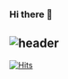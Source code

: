 ### Hi there 👋

<div align="left">
  
![header](https://capsule-render.vercel.app/api?type=waving&color=timeGradient&text=Welcome%20to%20JunYeong's%20GitHub%20👋&animation=twinkling&fontSize=35&fontAlignY=40&fontAlign=70&height=250)
---
  
[![Hits](https://hits.seeyoufarm.com/api/count/incr/badge.svg?url=https%3A%2F%2Fgithub.com%2FCoCoRessa&count_bg=%23578FF1&title_bg=%23000000&icon=github.svg&icon_color=%23E7E7E7&title=GitHub&edge_flat=false)](https://hits.seeyoufarm.com)

<!--
**CoCoRessa/CoCoRessa** is a ✨ _special_ ✨ repository because its `README.md` (this file) appears on your GitHub profile.

Here are some ideas to get you started:

- 🔭 I’m currently working on ...
- 🌱 I’m currently learning ...
- 👯 I’m looking to collaborate on ...
- 🤔 I’m looking for help with ...
- 💬 Ask me about ...
- 📫 How to reach me: ...
- 😄 Pronouns: ...
- ⚡ Fun fact: ...
-->
